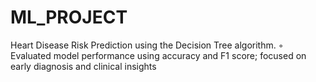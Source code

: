 # ML_PROJECT
 Heart Disease Risk Prediction using the Decision Tree algorithm.  ◦ Evaluated model performance using accuracy and F1 score; focused on early diagnosis and clinical insights

